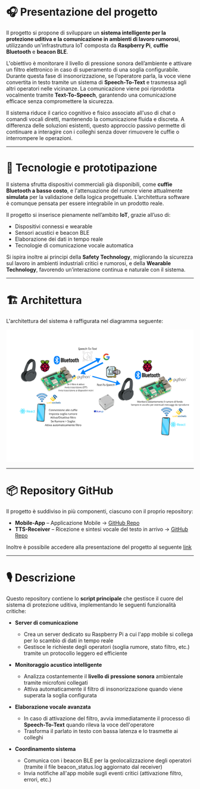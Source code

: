 # 🎧 Presentazione del progetto

Il progetto si propone di sviluppare un **sistema intelligente per la protezione uditiva e la comunicazione in ambienti di lavoro rumorosi**, utilizzando un'infrastruttura IoT composta da **Raspberry Pi**, **cuffie Bluetooth** e **beacon BLE**.

L'obiettivo è monitorare il livello di pressione sonora dell’ambiente e attivare un filtro elettronico in caso di superamento di una soglia configurabile. Durante questa fase di insonorizzazione, se l’operatore parla, la voce viene convertita in testo tramite un sistema di **Speech-To-Text** e trasmessa agli altri operatori nelle vicinanze. La comunicazione viene poi riprodotta vocalmente tramite **Text-To-Speech**, garantendo una comunicazione efficace senza compromettere la sicurezza.

Il sistema riduce il carico cognitivo e fisico associato all'uso di chat o comandi vocali diretti, mantenendo la comunicazione fluida e discreta. A differenza delle soluzioni esistenti, questo approccio passivo permette di continuare a interagire con i colleghi senza dover rimuovere le cuffie o interrompere le operazioni.

---

# 🔧 Tecnologie e prototipazione

Il sistema sfrutta dispositivi commerciali già disponibili, come **cuffie Bluetooth a basso costo**, e l'attenuazione del rumore viene attualmente **simulata** per la validazione della logica progettuale. L’architettura software è comunque pensata per essere integrabile in un prodotto reale.

Il progetto si inserisce pienamente nell’ambito **IoT**, grazie all’uso di:
- Dispositivi connessi e wearable
- Sensori acustici e beacon BLE
- Elaborazione dei dati in tempo reale
- Tecnologie di comunicazione vocale automatica

Si ispira inoltre ai principi della **Safety Technology**, migliorando la sicurezza sul lavoro in ambienti industriali critici e rumorosi, e della **Wearable Technology**, favorendo un’interazione continua e naturale con il sistema.

---

# 🏗️ Architettura
L'architettura del sistema è raffigurata nel diagramma seguente:

![Architettura del sistema](./assets/images/Design_Architetturale.png)

---

# 📦 Repository GitHub

Il progetto è suddiviso in più componenti, ciascuno con il proprio repository:

- **Mobile-App** – Applicazione Mobile → [GitHub Repo](https://github.com/UniSalento-IDALab-IoTCourse-2024-2025/wot-project-2024-2025-MobileApp-StabileRomano.git)
- **TTS-Receiver** – Ricezione e sintesi vocale del testo in arrivo → [GitHub Repo](https://github.com/UniSalento-IDALab-IoTCourse-2024-2025/wot-project-2024-2025-TTS-Receiver-StabileRomano.git)
  
Inoltre è possibile accedere alla presentazione del progetto al seguente [link](https://unisalento-idalab-iotcourse-2024-2025.github.io/wot-project-presentation-StabileRomano/)

---

# 🎙️ Descrizione  

Questo repository contiene lo **script principale** che gestisce il cuore del sistema di protezione uditiva, implementando le seguenti funzionalità critiche:  

- **Server di comunicazione**  
  - Crea un server dedicato su Raspberry Pi a cui l'app mobile si collega per lo scambio di dati in tempo reale  
  - Gestisce le richieste degli operatori (soglia rumore, stato filtro, etc.) tramite un protocollo leggero ed efficiente  

- **Monitoraggio acustico intelligente**  
  - Analizza costantemente il **livello di pressione sonora** ambientale tramite microfoni collegati  
  - Attiva automaticamente il filtro di insonorizzazione quando viene superata la soglia configurata  

- **Elaborazione vocale avanzata**  
  - In caso di attivazione del filtro, avvia immediatamente il processo di **Speech-To-Text** quando rileva la voce dell'operatore  
  - Trasforma il parlato in testo con bassa latenza e lo trasmette ai colleghi  

- **Coordinamento sistema**  
  - Comunica con i beacon BLE per la geolocalizzazione degli operatori  (tramite il file beacon_status.log aggiornato dal receiver)
  - Invia notifiche all'app mobile sugli eventi critici (attivazione filtro, errori, etc.) 

